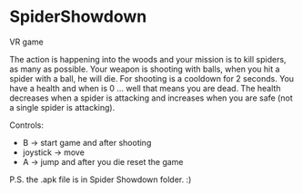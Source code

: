 # SpiderShowdown
VR game

The action is happening into the woods and your mission is
to kill spiders, as many as possible. Your weapon is shooting with balls, 
when you hit a spider with a ball, he will die. For shooting is a 
cooldown for 2 seconds. You have a health and when is 0 ... well that means 
you are dead. The health decreases when a spider is attacking and increases
when you are safe (not a single spider is attacking).

Controls:
* B -> start game and after shooting
* joystick -> move
* A -> jump and after you die reset the game

P.S. the .apk file is in Spider Showdown folder. :)
